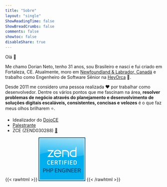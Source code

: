 ```yaml
---
title: "Sobre"
layout: "single"
ShowReadingTime: false
ShowBreadCrumbs: false
comments: false
showtoc: false
disableShare: true
---
```


Olá :wave:

Me chamo Dorian Neto, tenho 31 anos, sou Brasileiro e nasci e fui criado em Fortaleza, CE. Atualmente, moro em [Newfoundland & Labrador, Canadá](https://goo.gl/maps/eGP98tZ28c6jEUu87) e trabalho como Engenheiro de Software Sênior na [HeyOrca](https://heyorca.com/) :whale:.

Desde 2011 me considero uma pessoa realizada :heart: por trabalhar como desenvolvedor. Dentre os vários pontos que me fascinam na área, **resolver problemas de negócio através do planejamento e desenvolvimento de soluções digitais escaláveis, consistentes, concisas e velozes** é o que faz meus olhos brilharem :star:.

- Idealizador do [DojoCE](https://github.com/dojo-ce "DojoCE")
- [Palestrante](/talks "Palestrante")
- ZCE (ZEND030288) [:eyes:](/pt/posts/guia-de-sobrevivencia-de-um-zcpe-zce/)

{{< rawhtml >}}
    <img src="/images/zcpe-php-engineer-logo.jpg" />
{{< /rawhtml >}}
